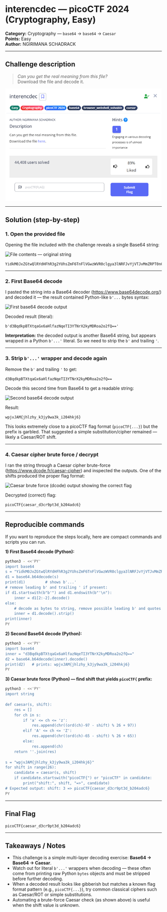 # interencdec — picoCTF 2024 (Cryptography, Easy)

**Category:** Cryptography — `base64` → `base64` → `Caesar`  
**Points:** Easy  
**Author:** NGIRIMANA SCHADRACK

---

## Challenge description

> _Can you get the real meaning from this file?_  
> Download the file and decode it.

![alt text](<Screenshot (81).png>)

---

## Solution (step-by-step)

### 1. Open the provided file

Opening the file included with the challenge reveals a single Base64 string:

![File contents — original string](<./Screenshot%20(82).png>)

```
YidkM0JxZGtwQlRYdHFhR3g2YUhsZmF6TnFlVGwzWVR0clgya3lNRFJvYjVTJvMmZRPT0nCg==
```

---

### 2. First Base64 decode

I pasted the string into a Base64 decoder (https://www.base64decode.org/) and decoded it — the result contained Python-like `b'...` bytes syntax:

![First base64 decode output](<./Screenshot%20(83).png>)

Decoded result (literal):

```
b'd3BqdkpBTXtqaGx6aHlfazNqeTI3YTNrX2kyMDRoa2o2fQ=='
```

**Interpretation:** the decoded output is another Base64 string, but appears wrapped in a Python `b'...'` literal. So we need to strip the `b'` and trailing `'`.

---

### 3. Strip `b'...'` wrapper and decode again

Remove the `b'` and trailing `'` to get:

```
d3BqdkpBTXtqaGx6aHlfazNqeTI3YTNrX2kyMDRoa2o2fQ==
```

Decode this second time from Base64 to get a readable string:

![Second base64 decode output](<./Screenshot%20(84).png>)

Result:

```
wpjvJAM{jhlzhy_k3jy9wa3k_i204hkj6}
```

This looks extremely close to a picoCTF flag format (`picoCTF{...}`) but the prefix is garbled. That suggested a simple substitution/cipher remained — likely a Caesar/ROT shift.

---

### 4. Caesar cipher brute force / decrypt

I ran the string through a Caesar cipher brute-force (https://www.dcode.fr/caesar-cipher) and inspected the outputs. One of the shifts produced the proper flag format:

![Caesar brute force (dcode) output showing the correct flag](<./Screenshot%20(85).png>)

Decrypted (correct) flag:

```
picoCTF{caesar_d3cr9pt3d_b204adc6}
```

---

## Reproducible commands

If you want to reproduce the steps locally, here are compact commands and scripts you can run.

**1) First Base64 decode (Python):**

```bash
python3 - <<'PY'
import base64
s = "YidkM0JxZGtwQlRYdHFhR3g2YUhsZmF6TnFlVGwzWVR0clgya3lNRFJvYjVTJvMmZRPT0nCg=="
d1 = base64.b64decode(s)
print(d1)         # shows b'...'
# remove leading b' and trailing ' if present:
if d1.startswith(b"b'") and d1.endswith(b"'\n"):
    inner = d1[2:-2].decode()
else:
    # decode as bytes to string, remove possible leading b' and quotes
    inner = d1.decode().strip()
print(inner)
PY
```

**2) Second Base64 decode (Python):**

```bash
python3 - <<'PY'
import base64
inner = "d3BqdkpBTXtqaGx6aHlfazNqeTI3YTNrX2kyMDRoa2o2fQ=="
d2 = base64.b64decode(inner).decode()
print(d2)   # prints: wpjvJAM{jhlzhy_k3jy9wa3k_i204hkj6}
PY
```

**3) Caesar brute force (Python) — find shift that yields `picoCTF{` prefix:**

```bash
python3 - <<'PY'
import string

def caesar(s, shift):
    res = []
    for ch in s:
        if 'a' <= ch <= 'z':
            res.append(chr((ord(ch)-97 - shift) % 26 + 97))
        elif 'A' <= ch <= 'Z':
            res.append(chr((ord(ch)-65 - shift) % 26 + 65))
        else:
            res.append(ch)
    return ''.join(res)

s = "wpjvJAM{jhlzhy_k3jy9wa3k_i204hkj6}"
for shift in range(26):
    candidate = caesar(s, shift)
    if candidate.startswith("picoCTF{") or "picoCTF" in candidate:
        print("shift:", shift, "=>", candidate)
# Expected output: shift: 3 => picoCTF{caesar_d3cr9pt3d_b204adc6}
PY
```

---

## Final Flag

```
picoCTF{caesar_d3cr9pt3d_b204adc6}
```

---

## Takeaways / Notes

- This challenge is a simple multi-layer decoding exercise: **Base64 → Base64 → Caesar**.
- Watch out for literal `b'...'` wrappers when decoding — these often come from printing raw Python `bytes` objects and must be stripped before further decoding.
- When a decoded result looks like gibberish but matches a known flag format pattern (e.g., `picoCTF{...}`), try common classical ciphers such as Caesar/ROT or simple substitutions.
- Automating a brute-force Caesar check (as shown above) is useful when the shift value is unknown.

